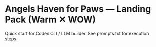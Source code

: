 # Angels Haven for Paws — Landing Pack (Warm ✕ WOW)
Quick start for Codex CLI / LLM builder. See prompts.txt for execution steps.
